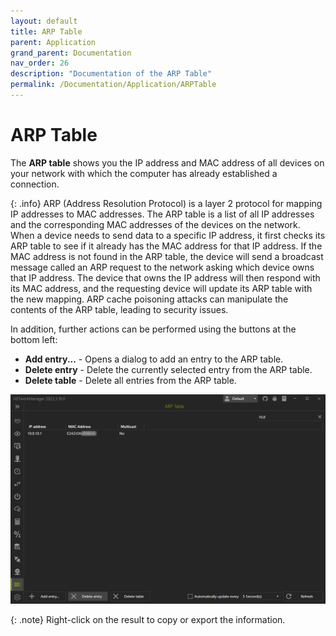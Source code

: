 ```yaml
---
layout: default
title: ARP Table
parent: Application
grand_parent: Documentation
nav_order: 26
description: "Documentation of the ARP Table"
permalink: /Documentation/Application/ARPTable
---
```


# ARP Table

The **ARP table** shows you the IP address and MAC address of all devices on your network with which the computer has already established a connection.

{: .info}
ARP (Address Resolution Protocol) is a layer 2 protocol for mapping IP addresses to MAC addresses. The ARP table is a list of all IP addresses and the corresponding MAC addresses of the devices on the network. When a device needs to send data to a specific IP address, it first checks its ARP table to see if it already has the MAC address for that IP address. If the MAC address is not found in the ARP table, the device will send a broadcast message called an ARP request to the network asking which device owns that IP address. The device that owns the IP address will then respond with its MAC address, and the requesting device will update its ARP table with the new mapping. ARP cache poisoning attacks can manipulate the contents of the ARP table, leading to security issues.

In addition, further actions can be performed using the buttons at the bottom left:

- **Add entry...** - Opens a dialog to add an entry to the ARP table.
- **Delete entry** - Delete the currently selected entry from the ARP table.
- **Delete table** - Delete all entries from the ARP table.

![ARPTable](25_ARPTable.png)

{: .note}
Right-click on the result to copy or export the information.
